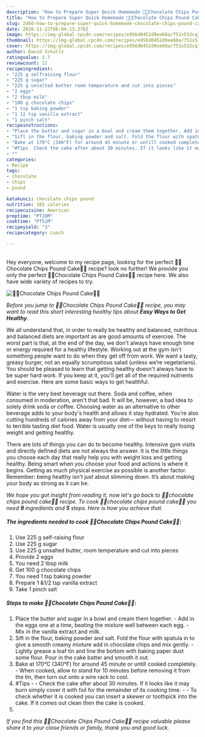 ```yaml
---
description: "How to Prepare Super Quick Homemade 🍰🍫Chocolate Chips Pound Cake🍰🍫"
title: "How to Prepare Super Quick Homemade 🍰🍫Chocolate Chips Pound Cake🍰🍫"
slug: 2460-how-to-prepare-super-quick-homemade-chocolate-chips-pound-cake
date: 2020-11-22T06:04:13.276Z
image: https://img-global.cpcdn.com/recipes/e956d0452d9ee68a/751x532cq70/🍰🍫chocolate-chips-pound-cake🍰🍫-recipe-main-photo.jpg
thumbnail: https://img-global.cpcdn.com/recipes/e956d0452d9ee68a/751x532cq70/🍰🍫chocolate-chips-pound-cake🍰🍫-recipe-main-photo.jpg
cover: https://img-global.cpcdn.com/recipes/e956d0452d9ee68a/751x532cq70/🍰🍫chocolate-chips-pound-cake🍰🍫-recipe-main-photo.jpg
author: David Schultz
ratingvalue: 3.7
reviewcount: 11
recipeingredient:
- "225 g selfraising flour"
- "225 g sugar"
- "225 g unsalted butter room temperature and cut into pieces"
- "2 eggs"
- "2 tbsp milk"
- "100 g chocolate chips"
- "1 tsp baking powder"
- "1 12 tsp vanilla extract"
- "1 pinch salt"
recipeinstructions:
- "Place the butter and sugar in a bowl and cream them together. Add in the eggs one at a time, beating the mixture well between each egg. Mix in the vanilla extract and milk."
- "Sift in the flour, baking powder and salt. Fold the flour with spatula in to give a smooth creamy mixture add in chocolate chips and mix gently. Lightly grease a loaf tin and line the bottom with baking paper dust some flour. Pour in the cake batter and smooth it out."
- "Bake at 170°C (340°F) for around 45 minute or untill cooked completely. When cooked, allow to stand for 10 minutes before removing it from the tin, then turn out onto a wire rack to cool."
- "#Tips  Check the cake after about 30 minutes. If it looks like it may burn simply cover it with foil for the remainder of its cooking time.  To check whether it is cooked you can insert a skewer or toothpick into the cake. If it comes out clean then the cake is cooked."
- ""
categories:
- Recipe
tags:
- chocolate
- chips
- pound

katakunci: chocolate chips pound 
nutrition: 103 calories
recipecuisine: American
preptime: "PT10M"
cooktime: "PT51M"
recipeyield: "3"
recipecategory: Lunch

---
```

<br>
Hey everyone, welcome to my recipe page, looking for the perfect 🍰🍫Chocolate Chips Pound Cake🍰🍫 recipe? look no further! We provide you only the perfect 🍰🍫Chocolate Chips Pound Cake🍰🍫 recipe here. We also have wide variety of recipes to try.
<br>


![🍰🍫Chocolate Chips Pound Cake🍰🍫](https://img-global.cpcdn.com/recipes/e956d0452d9ee68a/751x532cq70/🍰🍫chocolate-chips-pound-cake🍰🍫-recipe-main-photo.jpg)

<i>Before you jump to 🍰🍫Chocolate Chips Pound Cake🍰🍫 recipe, you may want to read this short interesting healthy tips about <strong>Easy Ways to Get Healthy</strong>.</i>

We all understand that, in order to really be healthy and balanced, nutritious and balanced diets are important as are good amounts of exercise. The worst part is that, at the end of the day, we don't always have enough time or energy required for a healthy lifestyle. Working out at the gym isn't something people want to do when they get off from work. We want a tasty, greasy burger, not an equally scrumptious salad (unless we’re vegetarians). You should be pleased to learn that getting healthy doesn't always have to be super hard work. If you keep at it, you'll get all of the required nutrients and exercise. Here are some basic ways to get healthful.

Water is the very best beverage out there. Soda and coffee, when consumed in moderation, aren't that bad. It will be, however, a bad idea to solely drink soda or coffee. Choosing water as an alternative to other beverage adds to your body's health and allows it stay hydrated. You’re also cutting hundreds of calories away from your diet— without having to resort to terrible tasting diet food. Water is usually one of the keys to really losing weight and getting healthy.

There are lots of things you can do to become healthy. Intensive gym visits and directly defined diets are not always the answer. It is the little things you choose each day that really help you with weight loss and getting healthy. Being smart when you choose your food and actions is where it begins. Getting as much physical exercise as possible is another factor. Remember: being healthy isn’t just about slimming down. It’s about making your body as strong as it can be. 


<i>We hope you got insight from reading it, now let's go back to 🍰🍫chocolate chips pound cake🍰🍫 recipe. To cook 🍰🍫chocolate chips pound cake🍰🍫 you need <strong>9</strong> ingredients and <strong>5</strong> steps. Here is how you achieve that.
</i>

##### The ingredients needed to cook 🍰🍫Chocolate Chips Pound Cake🍰🍫:

1. Use 225 g self-raising flour
1. Use 225 g sugar
1. Use 225 g unsalted butter, room temperature and cut into pieces
1. Provide 2 eggs
1. You need 2 tbsp milk
1. Get 100 g chocolate chips
1. You need 1 tsp baking powder
1. Prepare 1 &amp;1/2 tsp vanilla extract
1. Take 1 pinch salt


##### Steps to make 🍰🍫Chocolate Chips Pound Cake🍰🍫:

1. Place the butter and sugar in a bowl and cream them together. - Add in the eggs one at a time, beating the mixture well between each egg. - Mix in the vanilla extract and milk.
1. Sift in the flour, baking powder and salt. Fold the flour with spatula in to give a smooth creamy mixture add in chocolate chips and mix gently. - Lightly grease a loaf tin and line the bottom with baking paper dust some flour. Pour in the cake batter and smooth it out.
1. Bake at 170°C (340°F) for around 45 minute or untill cooked completely. - When cooked, allow to stand for 10 minutes before removing it from the tin, then turn out onto a wire rack to cool.
1. #Tips -  - Check the cake after about 30 minutes. If it looks like it may burn simply cover it with foil for the remainder of its cooking time. -  - To check whether it is cooked you can insert a skewer or toothpick into the cake. If it comes out clean then the cake is cooked.
1. 


<i>If you find this 🍰🍫Chocolate Chips Pound Cake🍰🍫 recipe valuable please share it to your close friends or family, thank you and good luck.</i>
